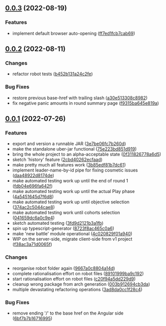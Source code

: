 
##  [0.0.3](https:github.com/BudWhiteStudying/l5r-mass-battle-tracker-reloaded/tags/0.0.3) (2022-08-19) 

### Features
 -  implement default browser auto-opening ([ff7ed1fcb7cab69](https://github.com/BudWhiteStudying/l5r-mass-battle-tracker-reloaded/commit/ff7ed1fcb7cab69))



##  [0.0.2](https:github.com/BudWhiteStudying/l5r-mass-battle-tracker-reloaded/tags/0.0.2) (2022-08-11) 


### Changes
 -  refactor robot tests ([b452b131a24c2fe](https://github.com/BudWhiteStudying/l5r-mass-battle-tracker-reloaded/commit/b452b131a24c2fe))

### Bug Fixes
 -  restore previous base-href with trailing slash ([a30e513308c8982](https://github.com/BudWhiteStudying/l5r-mass-battle-tracker-reloaded/commit/a30e513308c8982))
 -  fix negative panic amounts in round summary page ([f9315ba645e819a](https://github.com/BudWhiteStudying/l5r-mass-battle-tracker-reloaded/commit/f9315ba645e819a))

##  [0.0.1](https:github.com/BudWhiteStudying/l5r-mass-battle-tracker-reloaded/tags/0.0.1) (2022-07-26) 

### Features
 -  export and version a runnable JAR ([3e7be06fc7b260d](https://github.com/BudWhiteStudying/l5r-mass-battle-tracker-reloaded/commit/3e7be06fc7b260d))
 -  make the standalone uber-jar functional ([75e223bd851d919](https://github.com/BudWhiteStudying/l5r-mass-battle-tracker-reloaded/commit/75e223bd851d919))
 -  bring the whole project to an alpha-acceptable state ([0f311826778a6d5](https://github.com/BudWhiteStudying/l5r-mass-battle-tracker-reloaded/commit/0f311826778a6d5))
 -  sketch 'history' feature ([2cbd40262ecfaad](https://github.com/BudWhiteStudying/l5r-mass-battle-tracker-reloaded/commit/2cbd40262ecfaad))
 -  make pretty much all features work ([3b85edf81b7dc61](https://github.com/BudWhiteStudying/l5r-mass-battle-tracker-reloaded/commit/3b85edf81b7dc61))
 -  implement leader-name-by-id pipe for fixing cosmetic issues ([daa48922d8174de](https://github.com/BudWhiteStudying/l5r-mass-battle-tracker-reloaded/commit/daa48922d8174de))
 -  make automated testing work up until the end of round 1 ([fdb04e696fa642f](https://github.com/BudWhiteStudying/l5r-mass-battle-tracker-reloaded/commit/fdb04e696fa642f))
 -  make automated testing work up until the actual Play phase ([4a5451645d7f6d8](https://github.com/BudWhiteStudying/l5r-mass-battle-tracker-reloaded/commit/4a5451645d7f6d8))
 -  make automated testing work up until objective selection ([374ac2c5044cae8](https://github.com/BudWhiteStudying/l5r-mass-battle-tracker-reloaded/commit/374ac2c5044cae8))
 -  make automated testing work until cohorts selection ([041659dc6a0c9e4](https://github.com/BudWhiteStudying/l5r-mass-battle-tracker-reloaded/commit/041659dc6a0c9e4))
 -  sketch automated testing ([3fd9d2121b3a1fb](https://github.com/BudWhiteStudying/l5r-mass-battle-tracker-reloaded/commit/3fd9d2121b3a1fb))
 -  spin up typescript-generator ([8723f8ac465c0a6](https://github.com/BudWhiteStudying/l5r-mass-battle-tracker-reloaded/commit/8723f8ac465c0a6))
 -  make 'new battle' module operational ([4c020829f01a940](https://github.com/BudWhiteStudying/l5r-mass-battle-tracker-reloaded/commit/4c020829f01a940))
 -  WIP on the server-side, migrate client-side from v1 project ([f38ac3a71d0065f](https://github.com/BudWhiteStudying/l5r-mass-battle-tracker-reloaded/commit/f38ac3a71d0065f))

### Changes
 -  reorganise robot folder again ([9667a0c8804a14d](https://github.com/BudWhiteStudying/l5r-mass-battle-tracker-reloaded/commit/9667a0c8804a14d))
 -  complete rationalisation effort on robot files ([89101999ba9c192](https://github.com/BudWhiteStudying/l5r-mass-battle-tracker-reloaded/commit/89101999ba9c192))
 -  start rationalisation effort on robot files ([c20f94a5dd229d9](https://github.com/BudWhiteStudying/l5r-mass-battle-tracker-reloaded/commit/c20f94a5dd229d9))
 -  cleanup wrong package from arch generation ([003b912694cb3da](https://github.com/BudWhiteStudying/l5r-mass-battle-tracker-reloaded/commit/003b912694cb3da))
 -  multiple devastating refactoring operations ([3ad8da0cc1f28c4](https://github.com/BudWhiteStudying/l5r-mass-battle-tracker-reloaded/commit/3ad8da0cc1f28c4))

### Bug Fixes
 -  remove ending '/' to the base href on the Angular side ([6bf7b7b16716995](https://github.com/BudWhiteStudying/l5r-mass-battle-tracker-reloaded/commit/6bf7b7b16716995))
